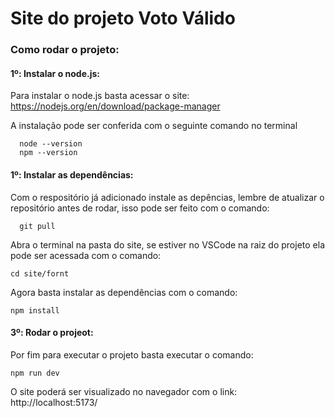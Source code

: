 # Site do projeto Voto Válido

### Como rodar o projeto:

#### 1º: Instalar o node.js:
Para instalar o node.js basta acessar o site: https://nodejs.org/en/download/package-manager

A instalação pode ser conferida com o seguinte comando no terminal

```
  node --version 
  npm --version
```

#### 1º: Instalar as dependências:
Com o respositório já adicionado instale as depências, lembre de atualizar o repositório antes de rodar, isso pode ser feito com o comando:

````
  git pull
````

Abra o terminal na pasta do site, se estiver no VSCode na raiz do projeto ela pode ser acessada com o comando:

````
cd site/fornt
````

Agora basta instalar as dependências com o comando:

````
npm install
````

#### 3º: Rodar o projeot:
Por fim para executar o projeto basta executar o comando:

````
npm run dev
````

O site poderá ser visualizado no navegador com o link: http://localhost:5173/
